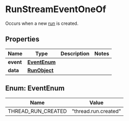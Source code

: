 

# RunStreamEventOneOf

Occurs when a new [run](/docs/api-reference/runs/object) is created.

## Properties

| Name | Type | Description | Notes |
|------------ | ------------- | ------------- | -------------|
|**event** | [**EventEnum**](#EventEnum) |  |  |
|**data** | [**RunObject**](RunObject.md) |  |  |



## Enum: EventEnum

| Name | Value |
|---- | -----|
| THREAD_RUN_CREATED | &quot;thread.run.created&quot; |



